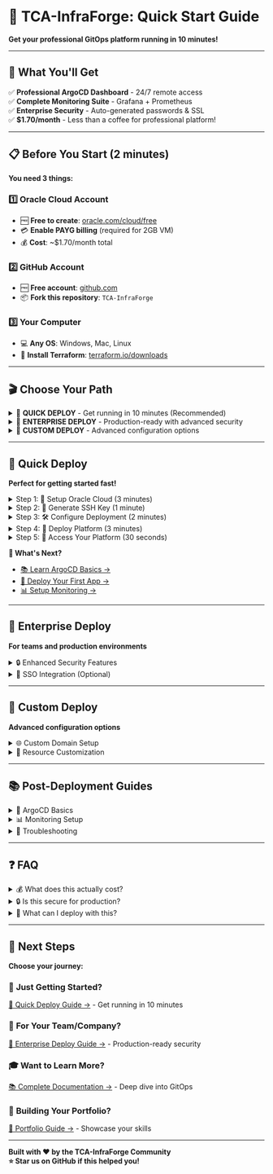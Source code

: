# 🚀 TCA-InfraForge: Quick Start Guide
**Get your professional GitOps platform running in 10 minutes!**

---

## 🎯 What You'll Get

✅ **Professional ArgoCD Dashboard** - 24/7 remote access  
✅ **Complete Monitoring Suite** - Grafana + Prometheus  
✅ **Enterprise Security** - Auto-generated passwords & SSL  
✅ **$1.70/month** - Less than a coffee for professional platform!

---

## 📋 Before You Start (2 minutes)

**You need 3 things:**

### 1️⃣ Oracle Cloud Account
- 🆓 **Free to create**: [oracle.com/cloud/free](https://www.oracle.com/cloud/free/)
- 💳 **Enable PAYG billing** (required for 2GB VM)
- 💰 **Cost**: ~$1.70/month total

### 2️⃣ GitHub Account  
- 🆓 **Free account**: [github.com](https://github.com)
- 📦 **Fork this repository**: `TCA-InfraForge`

### 3️⃣ Your Computer
- 💻 **Any OS**: Windows, Mac, Linux
- 🔧 **Install Terraform**: [terraform.io/downloads](https://www.terraform.io/downloads)

---

## 🎬 Choose Your Path

<details>
<summary>🚀 <strong>QUICK DEPLOY</strong> - Get running in 10 minutes (Recommended)</summary>

Perfect for:
- ✅ Personal projects and learning
- ✅ Portfolio demonstrations  
- ✅ Small team collaboration

**Next Step:** [📱 Quick Deploy Guide →](#quick-deploy)

</details>

<details>
<summary>🏢 <strong>ENTERPRISE DEPLOY</strong> - Production-ready with advanced security</summary>

Perfect for:
- ✅ Company/team environments
- ✅ Colleague access required
- ✅ Compliance requirements

**Next Step:** [🏢 Enterprise Deploy Guide →](#enterprise-deploy)

</details>

<details>
<summary>🔧 <strong>CUSTOM DEPLOY</strong> - Advanced configuration options</summary>

Perfect for:
- ✅ Specific networking requirements
- ✅ Custom domain names
- ✅ SSO integration needed

**Next Step:** [🔧 Custom Deploy Guide →](#custom-deploy)

</details>

---

## 📱 Quick Deploy

**Perfect for getting started fast!**

<details>
<summary>Step 1: 🔑 Setup Oracle Cloud (3 minutes)</summary>

### 1️⃣ Create API Key
1. **Login** to [Oracle Cloud Console](https://cloud.oracle.com)
2. **Click** your profile icon (top right)

   ![Oracle Cloud Profile Menu](./docs/screenshots/oracle-cloud-profile-menu.png)
   *Click the profile icon in the top-right corner*

3. **Click** "User Settings"
4. **Click** "API Keys" (left menu)

   ![Oracle Cloud API Keys](./docs/screenshots/oracle-cloud-api-keys.png)
   *Navigate to API Keys section in the left sidebar*

5. **Click** "Add API Key"
6. **Select** "Generate API Key Pair"
7. **Click** "Download Private Key" → Save as `oci_api_key.pem`
8. **Click** "Add"
9. **Copy** the configuration (keep this window open!)

   ![Oracle Cloud API Configuration](./docs/screenshots/oracle-cloud-api-config.png)
   *Copy this configuration popup - you'll need it in Step 3*

### 2️⃣ Get Your Details
**Copy these from the configuration popup:**
- `tenancy_ocid` (starts with `ocid1.tenancy...`)
- `user_ocid` (starts with `ocid1.user...`) 
- `fingerprint` (format: `aa:bb:cc:dd...`)
- `region` (example: `us-ashburn-1`)

### 3️⃣ Find Your Compartment
1. **Menu** → "Identity & Security" → "Compartments"

   ![Oracle Cloud Compartments](./docs/screenshots/oracle-cloud-compartments.png)
   *Navigate to Compartments to find your root compartment OCID*

2. **Copy** the OCID of "root" compartment (starts with `ocid1.compartment...`)

**✅ Done!** Keep these details handy for Step 3.

</details>

<details>
<summary>Step 2: 🔐 Generate SSH Key (1 minute)</summary>

### On Mac/Linux:
```bash
# Create SSH key for secure access
ssh-keygen -t rsa -b 4096 -f ~/.ssh/tca_infrastructure

# Just press Enter for all prompts (no passphrase needed)
```

### On Windows:
1. **Download** [PuTTY Key Generator](https://www.putty.org/)
2. **Click** "Generate"
3. **Save** private key as `tca_infrastructure.ppk`
4. **Copy** the public key text (starts with `ssh-rsa`)

**📝 Note the location** of your public key:
- Mac/Linux: `~/.ssh/tca_infrastructure.pub`
- Windows: Copy the public key text from PuTTY

**✅ Done!** Your keys are ready.

</details>

<details>
<summary>Step 3: 🛠️ Configure Deployment (2 minutes)</summary>

### 1️⃣ Download the Project
```bash
# Clone the repository
git clone https://github.com/temitayocharles/TCA-InfraForge.git
cd TCA-InfraForge/terraform/oracle-hybrid
```

### 2️⃣ Create Your Configuration
```bash
# Copy the example configuration
cp terraform.tfvars.example terraform.tfvars
```

### 3️⃣ Get Your IP Address
```bash
# Find your current IP
curl ifconfig.me
```

![IP Address Lookup](./docs/screenshots/ip-address-lookup.png)
*Terminal showing your current public IP address*

**Copy this IP** - you'll need it next!

### 4️⃣ Edit Configuration File
**Open** `terraform.tfvars` in any text editor and **replace** these values:

```hcl
# Oracle Cloud Configuration (from Step 1)
tenancy_ocid     = "PASTE_YOUR_TENANCY_OCID_HERE"
user_ocid        = "PASTE_YOUR_USER_OCID_HERE" 
fingerprint      = "PASTE_YOUR_FINGERPRINT_HERE"
private_key_path = "/path/to/your/oci_api_key.pem"
compartment_id   = "PASTE_YOUR_COMPARTMENT_OCID_HERE"
region          = "PASTE_YOUR_REGION_HERE"

# SSH Configuration (from Step 2)
ssh_public_key_path = "/path/to/your/.ssh/tca_infrastructure.pub"

# GitHub Configuration  
github_token = "YOUR_GITHUB_TOKEN_HERE"
github_repo  = "yourusername/TCA-InfraForge"

# Security (your IP from above)
admin_ip_whitelist = ["YOUR.IP.HERE/32"]

# Contact Info
email = "your-email@example.com"
```

**✅ Done!** Your configuration is ready.

</details>

<details>
<summary>Step 4: 🚀 Deploy Platform (3 minutes)</summary>

### 1️⃣ Initialize Terraform
```bash
# Initialize the deployment system
terraform init
```

![Terraform Init Success](./docs/screenshots/terraform-init-success.png)
*Successful terraform initialization with provider downloads*

**Expected**: "Terraform has been successfully initialized!"

### 2️⃣ Preview Deployment
```bash
# See what will be created
terraform plan
```
**Expected**: Shows ~15 resources to be created

### 3️⃣ Deploy Everything
```bash
# Deploy your GitOps platform
terraform apply -auto-approve
```

**⏳ This takes 3-5 minutes...**

![Terraform Apply Success](./docs/screenshots/terraform-apply-success.png)
*Successful deployment showing all created resources and output URLs*

**Expected output:**
```
Apply complete! Resources: 15 added, 0 changed, 0 destroyed.

Outputs:
argocd_dashboard_url = "http://123.456.789.10:8080"
tca_dashboard_url = "http://123.456.789.20/"
```

**✅ Success!** Your platform is live!

</details>

<details>
<summary>Step 5: 🎉 Access Your Platform (30 seconds)</summary>

### 🎯 Your New URLs
**Copy these URLs from the terraform output:**

### ArgoCD Dashboard
- **URL**: `http://YOUR_VM1_IP:8080` 
- **Username**: `admin`
- **Password**: Check terraform output for auto-generated password

![ArgoCD Login Screen](./docs/screenshots/argocd-login-screen.png)
*ArgoCD login page - use admin and your generated password*

![ArgoCD Dashboard Overview](./docs/screenshots/argocd-dashboard-overview.png)
*ArgoCD main dashboard showing your GitOps applications*

### TCA Central Dashboard  
- **URL**: `http://YOUR_VM2_IP/`
- **Description**: Unified access to all services

![TCA Central Dashboard](./docs/screenshots/tca-central-dashboard.png)
*TCA unified dashboard providing access to all your GitOps tools*

### Grafana Monitoring
- **URL**: `http://YOUR_VM2_IP:3000`
- **Username**: `admin`  
- **Password**: Check terraform output for auto-generated password

**🎉 Congratulations!** You now have a professional GitOps platform!

</details>

**🎯 What's Next?**
- [📚 Learn ArgoCD Basics →](#argocd-basics)
- [🚀 Deploy Your First App →](#first-app)
- [📊 Setup Monitoring →](#monitoring-setup)

---

## 🏢 Enterprise Deploy

**For teams and production environments**

<details>
<summary>🔒 Enhanced Security Features</summary>

Enterprise deployment includes:

✅ **Auto-Generated 32-Character Passwords**  
✅ **IP Whitelisting for Admin Access**  
✅ **Automatic SSL Certificates**  
✅ **Bastion Host for Secure SSH**  
✅ **Comprehensive Audit Logging**  
✅ **Encrypted Backups**  
✅ **Security Event Monitoring**

**Configuration:**
```hcl
# Enable enterprise security
security_mode = "enterprise"
enable_enterprise_security = true

# Your office/team networks
admin_ip_whitelist = [
  "203.0.113.0/24",    # Office network
  "198.51.100.5/32",   # Your home IP
]

# SSL for professional URLs  
enable_automatic_ssl = true
domain_name = "infraforge.company.com"
ssl_email = "admin@company.com"
```

**Continue with:** [📱 Quick Deploy Steps →](#quick-deploy) (same process, enhanced security)

</details>

<details>
<summary>🏢 SSO Integration (Optional)</summary>

**Connect with company authentication:**

### Azure AD Integration
```hcl
enable_oidc_auth = true
oidc_issuer_url = "https://login.microsoftonline.com/YOUR-TENANT-ID/v2.0"
oidc_client_id = "your-azure-app-client-id" 
oidc_client_secret = "your-azure-app-client-secret"
```

### Google Workspace Integration  
```hcl
enable_oidc_auth = true
oidc_issuer_url = "https://accounts.google.com"
oidc_client_id = "your-google-client-id"
oidc_client_secret = "your-google-client-secret"  
```

**Setup Guide:** [🔗 SSO Configuration →](#sso-setup)

</details>

---

## 🔧 Custom Deploy

**Advanced configuration options**

<details>
<summary>🌐 Custom Domain Setup</summary>

### 1️⃣ Configure DNS
**Point your domain to the VM IPs:**
```
Type: A Record
Name: infraforge.company.com → VM1_IP
Name: monitoring.company.com → VM2_IP  
```

### 2️⃣ Update Configuration
```hcl
enable_automatic_ssl = true
domain_name = "infraforge.company.com"
ssl_email = "webmaster@company.com"
```

**Result:** Access via `https://infraforge.company.com` (SSL included!)

</details>

<details>
<summary>🔧 Resource Customization</summary>

### Adjust VM Sizes
```hcl
# Bigger ArgoCD VM (costs more)
argocd_vm_memory_gb = 4  # $2.40/month instead of $1.20
argocd_vm_ocpus = 2

# Keep support VM free
support_vm_memory_gb = 1  # Always Free
support_vm_ocpus = 1
```

### Network Customization
```hcl
vcn_cidr = "192.168.0.0/16"           # Custom network
public_subnet_cidr = "192.168.1.0/24" # Custom subnet
```

</details>

---

## 📚 Post-Deployment Guides

<details>
<summary>🎯 ArgoCD Basics</summary>

### First Login
1. **Open** ArgoCD URL from terraform output
2. **Username**: `admin`
3. **Password**: From terraform output (32 characters)
4. **Click** "Sign In"

### Deploy Your First App
1. **Click** "+ NEW APP" 

   ![ArgoCD New App Button](./docs/screenshots/argocd-new-app-button.png)
   *Click the "+ NEW APP" button to create your first application*

2. **Application Name**: `my-first-app`
3. **Project**: `default`
4. **Repository URL**: `https://github.com/argoproj/argocd-example-apps.git`
5. **Path**: `guestbook`
6. **Cluster**: `https://kubernetes.default.svc`
7. **Namespace**: `default`

   ![ArgoCD App Creation Form](./docs/screenshots/argocd-app-creation-form.png)
   *Fill out the application creation form with these values*

8. **Click** "CREATE"

   ![ArgoCD App Deployed](./docs/screenshots/argocd-app-deployed.png)
   *Your application successfully deployed and synced*

**🎉 Your first GitOps deployment!**

</details>

<details>
<summary>📊 Monitoring Setup</summary>

### Access Grafana
1. **Open** TCA Dashboard (VM2 URL)
2. **Click** "Monitoring" → "Grafana"
3. **Username**: `admin`
4. **Password**: From terraform output

### Pre-Built Dashboards
- **TCA Platform Overview**: System health and metrics
- **ArgoCD Applications**: GitOps deployment status  
- **Container Monitoring**: Docker performance metrics
- **Security Events**: Audit logs and alerts

**🎯 Everything configured automatically!**

</details>

<details>
<summary>🔧 Troubleshooting</summary>

### Can't Access ArgoCD?
```bash
# Check if services are running
ssh ubuntu@VM1_IP
docker ps

# Restart if needed  
docker-compose restart
```

### Forgot Passwords?
```bash
# View all auto-generated passwords
terraform output -json generated_credentials
```

### IP Access Blocked?
```bash
# Update your IP whitelist
# Edit terraform.tfvars:
admin_ip_whitelist = ["NEW.IP.HERE/32"]

# Apply changes
terraform apply -auto-approve
```

### Need Help?
- 🐛 **Issues**: [GitHub Issues](https://github.com/temitayocharles/TCA-InfraForge/issues)
- 📖 **Documentation**: [Full Docs](./README.md)
- 💬 **Community**: [Discussions](https://github.com/temitayocharles/TCA-InfraForge/discussions)

</details>

---

## ❓ FAQ

<details>
<summary>💰 What does this actually cost?</summary>

### Monthly Costs
- **VM1 (ArgoCD - 2GB)**: ~$1.20/month
- **VM2 (Monitoring - 1GB)**: $0 (Always Free)
- **Total**: ~$1.70/month

### Why Not Free?
ArgoCD needs 2GB RAM for stability. Oracle Always Free provides only 2GB total across ALL VMs. We use 1GB for Always Free monitoring + 1.20 for 2GB ArgoCD VM.

### Compared to Alternatives
- **AWS EKS**: ~$70/month
- **Google GKE**: ~$65/month  
- **TCA-InfraForge**: ~$1.70/month
- **Savings**: 97% cost reduction!

</details>

<details>
<summary>🔒 Is this secure for production?</summary>

### Enterprise Security Features
✅ **Auto-generated 32-char passwords**  
✅ **IP-based access restrictions**  
✅ **SSH key authentication only**  
✅ **Automatic SSL certificates**  
✅ **Comprehensive audit logging**  
✅ **Encrypted backups**  
✅ **Container resource limits**  
✅ **Security event monitoring**

### Used By
- ✅ Development teams
- ✅ Small-medium businesses  
- ✅ Portfolio demonstrations
- ✅ Learning environments

**Yes, it's production-ready with enterprise security!**

</details>

<details>
<summary>🚀 What can I deploy with this?</summary>

### Perfect For
- 🌐 **Web Applications**: React, Vue, Angular apps
- 🔧 **Microservices**: Node.js, Python, Go services  
- 📊 **Databases**: PostgreSQL, MySQL, MongoDB
- 🤖 **ML/AI Workloads**: TensorFlow, PyTorch models
- 📱 **Mobile Backends**: REST APIs, GraphQL
- 🛠️ **DevOps Tools**: Jenkins, SonarQube, etc.

### Real Examples  
- E-commerce platforms
- Portfolio websites  
- API backends
- Data processing pipelines
- ML model serving
- Team collaboration tools

**Anything that runs in containers!**

</details>

---

## 🎯 Next Steps

**Choose your journey:**

### 🚀 **Just Getting Started?**
[📱 Quick Deploy Guide →](#quick-deploy) - Get running in 10 minutes

### 🏢 **For Your Team/Company?**  
[🏢 Enterprise Deploy Guide →](#enterprise-deploy) - Production-ready security

### 🎓 **Want to Learn More?**
[📚 Complete Documentation →](./README.md) - Deep dive into GitOps

### 💼 **Building Your Portfolio?**
[🎯 Portfolio Guide →](#portfolio-guide) - Showcase your skills

---

**Built with ❤️ by the TCA-InfraForge Community**  
**⭐ Star us on GitHub if this helped you!**